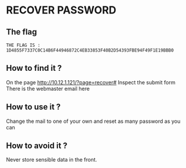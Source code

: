 # RECOVER PASSWORD

## The flag

```
THE FLAG IS : 1D4855F7337C0C14B6F44946872C4EB33853F40B2D54393FBE94F49F1E19BBB0
```

## How to find it ?

On the page http://10.12.1.121/?page=recover#
Inspect the submit form
There is the webmaster email here


## How to use it ?

Change the mail to one of your own and reset as many password as you can


## How to avoid it ?

Never store sensible data in the front.